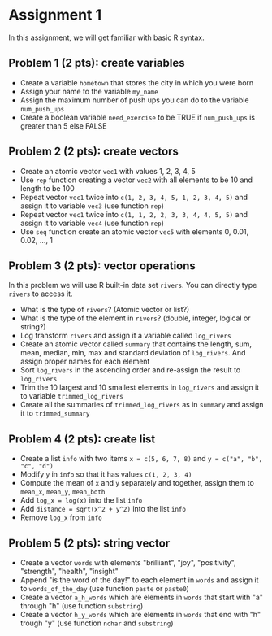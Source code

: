 # Assignment 1

In this assignment, we will get familiar with basic R syntax.


## Problem 1 (2 pts): create variables
* Create a variable `hometown` that stores the city in which you were born
* Assign your name to the variable `my_name`
* Assign the maximum number of push ups you can do to the variable `num_push_ups`
* Create a boolean variable `need_exercise` to be TRUE if `num_push_ups` is
  greater than 5 else FALSE


## Problem 2 (2 pts): create vectors
* Create an atomic vector `vec1` with values 1, 2, 3, 4, 5
* Use `rep` function creating a vector `vec2` with all elements to be 10 and length to
  be 100
* Repeat vector `vec1` twice into `c(1, 2, 3, 4, 5, 1, 2, 3, 4, 5)` and assign
  it to variable `vec3` (use function `rep`)
* Repeat vector `vec1` twice into `c(1, 1, 2, 2, 3, 3, 4, 4, 5, 5)` and assign
  it to variable `vec4` (use function `rep`)
* Use `seq` function create an atomic vector `vec5` with elements 0, 0.01, 0.02, ..., 1


## Problem 3 (2 pts): vector operations
In this problem we will use R built-in data set `rivers`. You can directly type
`rivers` to access it.
* What is the type of `rivers`? (Atomic vector or list?)
* What is the type of the element in `rivers`? (double, integer, logical or string?)
* Log transform `rivers` and assign it a variable called `log_rivers`
* Create an atomic vector called `summary` that contains the length, sum, mean,
  median, min, max and standard deviation of `log_rivers`. And assign proper names for
  each element
* Sort `log_rivers` in the ascending order and re-assign the result to `log_rivers`
* Trim the 10 largest and 10 smallest elements in `log_rivers` and assign it to
  variable `trimmed_log_rivers`
* Create all the summaries of `trimmed_log_rivers` as in `summary` and assign it
  to `trimmed_summary`


## Problem 4 (2 pts): create list
* Create a list `info` with two items `x = c(5, 6, 7, 8)` and `y = c("a", "b", "c", "d")`
* Modify `y` in `info` so that it has values `c(1, 2, 3, 4)`
* Compute the mean of `x` and `y` separately and together, assign them to `mean_x`,
  `mean_y`, `mean_both`
* Add `log_x = log(x)` into the list `info`
* Add `distance = sqrt(x^2 + y^2)` into the list `info`
* Remove `log_x` from `info`


## Problem 5 (2 pts): string vector
* Create a vector `words` with elements "brilliant", "joy", "positivity",
  "strength", "health", "insight"
* Append "is the word of the day!" to each element in `words` and assign it to
  `words_of_the_day` (use function `paste` or `paste0`)
* Create a vector `a_h_words` which are elements in `words` that start with "a"
  through "h" (use function `substring`)
* Create a vector `h_y_words` which are elements in `words` that end with "h"
  trough "y" (use function `nchar` and `substring`)
